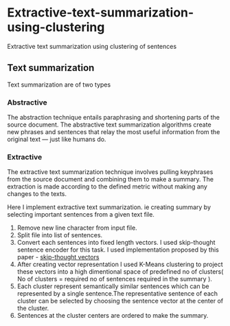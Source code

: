 # Extractive-text-summarization-using-clustering
Extractive text summarization using clustering of sentences 
## Text summarization
Text summarization are of two types
### Abstractive
The abstraction technique entails paraphrasing and shortening parts of the source document. The abstractive text summarization algorithms create new phrases and sentences that relay the most useful information from the original text — just like humans do.
### Extractive
The extractive text summarization technique involves pulling keyphrases from the source document and combining them to make a summary. The extraction is made according to the defined metric without making any changes to the texts.

Here I implement extractive text summarization. ie creating summary by selecting important sentences from a given text file.
1. Remove new line character from input file.
2. Split file into list of sentences.
3. Convert each sentences into fixed length vectors.
     I used skip-thought sentence encoder for this task.
     I used implementation proposed by this paper - [skip-thought vectors](https://arxiv.org/abs/1506.06726)
4. After creating vector representation I used K-Means clustering to project these vectors into a high dimentional space of predefined no of clusters( No of clusters = required no of sentences required in the summary ).
5. Each cluster represent semantically similar sentences which can be represented by a single sentence.The representative sentence of each cluster can be selected by choosing the sentence vector at the center of the cluster.          
6. Sentences at the cluster centers are ordered to make the summary.
